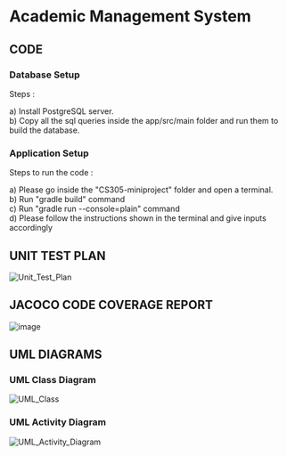 # Academic Management System

## CODE

### Database Setup 

Steps :
   
   a) Install PostgreSQL server. \
   b) Copy all the sql queries inside the app/src/main folder and run them to build the database. 

### Application Setup
Steps to run the code : 

   a) Please go inside the "CS305-miniproject" folder and open a terminal. \
   b) Run "gradle build" command \
   c) Run "gradle run --console=plain" command \
   d) Please follow the instructions shown in the terminal and give inputs accordingly 



## UNIT TEST PLAN

![Unit_Test_Plan](https://user-images.githubusercontent.com/72215169/232163441-1d422db9-4308-4c78-80a3-939c49b3fdd9.png)



## JACOCO CODE COVERAGE REPORT
![image](https://user-images.githubusercontent.com/72215169/232163376-cbdd7050-7225-4432-b270-6499dfb31194.png)



## UML DIAGRAMS

### UML Class Diagram
![UML_Class](https://user-images.githubusercontent.com/72215169/232163496-76562a25-f2d1-46dd-b79e-afa3ba77c5a2.png)

### UML Activity Diagram
![UML_Activity_Diagram](https://user-images.githubusercontent.com/72215169/232163530-1a42cb00-14a3-41d7-a87f-62dc444f5bd7.png)





